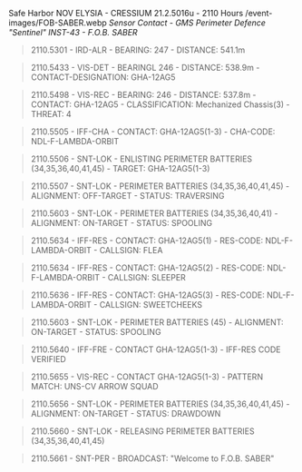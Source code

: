 Safe Harbor
NOV ELYSIA - CRESSIUM
21.2.5016u - 2110 Hours
/event-images/FOB-SABER.webp
*Sensor Contact - GMS Perimeter Defence "Sentinel" INST-43 - F.O.B. SABER*

> 2110.5301 - IRD-ALR - BEARING: 247 - DISTANCE: 541.1m

> 2110.5433 - VIS-DET - BEARINGL 246 - DISTANCE: 538.9m - CONTACT-DESIGNATION: GHA-12AG5

> 2110.5498 - VIS-REC - BEARING: 246 - DISTANCE: 537.8m - CONTACT: GHA-12AG5 - CLASSIFICATION: Mechanized Chassis(3) - THREAT: 4

> 2110.5505 - IFF-CHA - CONTACT: GHA-12AG5(1-3) - CHA-CODE: NDL-F-LAMBDA-ORBIT

> 2110.5506 - SNT-LOK - ENLISTING PERIMETER BATTERIES (34,35,36,40,41,45) - TARGET: GHA-12AG5(1-3)

> 2110.5507 - SNT-LOK - PERIMETER BATTERIES (34,35,36,40,41,45) - ALIGNMENT: OFF-TARGET - STATUS: TRAVERSING

> 2110.5603 - SNT-LOK - PERIMETER BATTERIES (34,35,36,40,41) - ALIGNMENT: ON-TARGET - STATUS: SPOOLING

> 2110.5634 - IFF-RES - CONTACT: GHA-12AG5(1) - RES-CODE: NDL-F-LAMBDA-ORBIT - CALLSIGN: FLEA

> 2110.5634 - IFF-RES - CONTACT: GHA-12AG5(2) - RES-CODE: NDL-F-LAMBDA-ORBIT - CALLSIGN: SLEEPER

> 2110.5636 - IFF-RES - CONTACT: GHA-12AG5(3) - RES-CODE: NDL-F-LAMBDA-ORBIT - CALLSIGN: SWEETCHEEKS

> 2110.5603 - SNT-LOK - PERIMETER BATTERIES (45) - ALIGNMENT: ON-TARGET - STATUS: SPOOLING

> 2110.5640 - IFF-FRE - CONTACT GHA-12AG5(1-3) - IFF-RES CODE VERIFIED

> 2110.5655 - VIS-REC - CONTACT GHA-12AG5(1-3) - PATTERN MATCH: UNS-CV ARROW SQUAD

> 2110.5656 - SNT-LOK - PERIMETER BATTERIES (34,35,36,40,41,45) - ALIGNMENT: ON-TARGET - STATUS: DRAWDOWN

> 2110.5660 - SNT-LOK - RELEASING PERIMETER BATTERIES (34,35,36,40,41,45) 

> 2110.5661 - SNT-PER - BROADCAST: "Welcome to F.O.B. SABER"